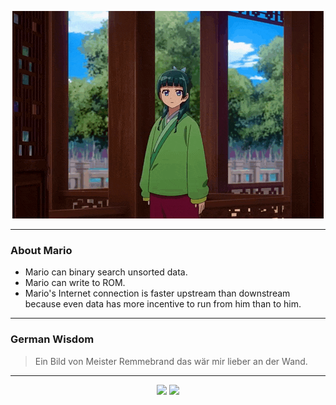 <p align="center">
  <img src="assets/maomao.gif" />
</p>

---

### About Mario
- Mario can binary search unsorted data.
- Mario can write to ROM.
- Mario's Internet connection is faster upstream than downstream because even data has more incentive to run from him than to him.

---

### German Wisdom
> Ein Bild von Meister Remmebrand das wär mir lieber an der Wand.

---

<p align="center">
  <a>
    <img height="180em" src="https://github-readme-stats-eight-theta.vercel.app/api?username=Torfkopp&show_icons=true&theme=dark&include_all_commits=true&count_private=true"/>
  </a>
  <a href="https://github.com/Torfkopp?tab=repositories">
    <img height="180em" src="https://github-readme-stats-eight-theta.vercel.app/api/top-langs/?username=torfkopp&layout=compact&theme=dark&langs_count=8&hide=java"/>
  </a>
</p>
